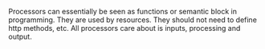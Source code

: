 Processors can essentially be seen as functions or semantic block in programming. They are used by resources. They should not need to define http methods, etc. All processors care about is inputs, processing and output.

